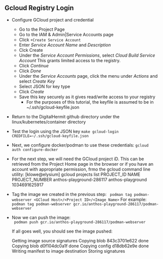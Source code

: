 
## Gcloud Registry Login

*  Configure GCloud project and credential
   * Go to the Project Page
   * Go to the IAM & Admin|Service Accounts page
   * Click `+Create Service Account`
   * Enter *Service Account Name* and *Description*
   * Clck Create
   * Under the *Service Account Permissions*, select *Cloud Build Service Account*
     This grants limited access to the registry.
   * Click *Continue*
   * Click *Done*
   * Under the *Service Accounts* page, click the menu under *Actions* and select *Create Key*
   * Select JSON for key type
   * Click *Create*
   * Save this key securely as it gives read/write access to your registry
     * For the purposes of this tutorial, the keyfile is assumed to be in ~/.ssh/gcloud-keyfile.json

* Return to the DigitalHermit github directory under the linux/kubernetes/container directory

* Test the login using the JSON key 
  `make gcloud-login CREDFILE=~/.ssh/gcloud-keyfile.json`
  
* Next, we configure docker/podman to use these credentials:
  `gcloud auth configure-docker`

* For the next step, we will need the GCloud project iD. This can be retrieved from the Project Home page in the browser or
  if you have an account with appropriate permission, frmo the gcloud command line utility:
    [klowe@elysium] gcloud projects list 
    PROJECT_ID                NAME               PROJECT_NUMBER
    anthos-playground-286117  anthos-playground  1034691625917

* Tag the image we created in the previous step:
  ` podman tag podman-webserver <GCloud Host>/<Project ID>/<Image Name>`
  For example:
  ` podman tag podman-webserver gcr.io/anthos-playground-286117/podman-webserver`
  

* Now we can push the image:  
  ` podman push gcr.io/anthos-playground-286117/podman-webserver`

  If all goes well, you should see the image pushed:

    Getting image source signatures
    Copying blob 843c3701e622 done
    Copying blob d0f104dc0a1f done
    Copying config d18db62e9e done
    Writing manifest to image destination
    Storing signatures

